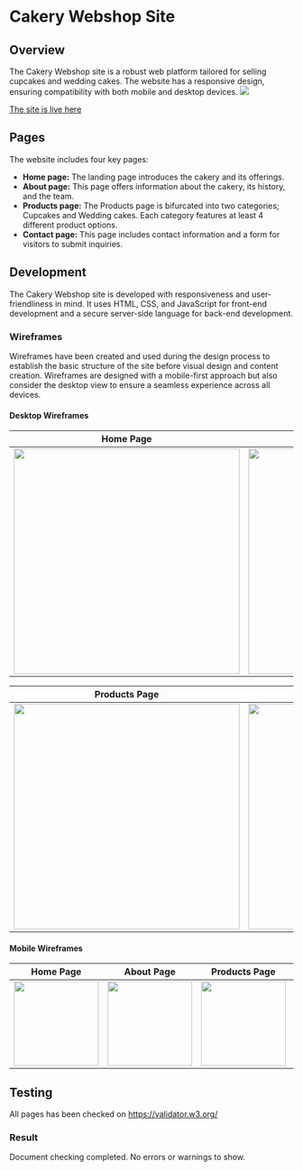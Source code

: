 # Cakery Webshop Site

## Overview
The Cakery Webshop site is a robust web platform tailored for selling cupcakes and wedding cakes. The website has a responsive design, ensuring compatibility with both mobile and desktop devices.
<img src="https://www.binarymonk.online/presentation.png">

[The site is live here](https://hypergeek-dev.github.io/cakery-webshop/index.html)

## Pages
The website includes four key pages:

- **Home page:** The landing page introduces the cakery and its offerings.
- **About page:** This page offers information about the cakery, its history, and the team.
- **Products page:** The Products page is bifurcated into two categories; Cupcakes and Wedding cakes. Each category features at least 4 different product options.
- **Contact page:** This page includes contact information and a form for visitors to submit inquiries.

## Development

The Cakery Webshop site is developed with responsiveness and user-friendliness in mind. It uses HTML, CSS, and JavaScript for front-end development and a secure server-side language for back-end development.

### Wireframes

Wireframes have been created and used during the design process to establish the basic structure of the site before visual design and content creation. Wireframes are designed with a mobile-first approach but also consider the desktop view to ensure a seamless experience across all devices.

#### Desktop Wireframes

Home Page | About Page
--- | ---
<img src="https://www.binarymonk.online/Wireframes/desktop_home.png" width="400"> | <img src="https://www.binarymonk.online/Wireframes/desktop_about.png" width="400">

Products Page | Contact Page
--- | ---
<img src="https://www.binarymonk.online/Wireframes/desktop_products.png" width="400"> | <img src="https://www.binarymonk.online/Wireframes/desktop_contact.png" width="400">

#### Mobile Wireframes

Home Page | About Page | Products Page | Contact Page
--- | --- | --- | ---
<img src="https://www.binarymonk.online/Wireframes/mobile_home.png" width="150"> | <img src="https://www.binarymonk.online/Wireframes/mobile_about.png" width="150"> | <img src="https://www.binarymonk.online/Wireframes/mobile_products.png" width="150"> | <img src="https://www.binarymonk.online/Wireframes/mobile_contact.png" width="150">

## Testing
All pages has been checked on https://validator.w3.org/

### Result
Document checking completed. No errors or warnings to show.
